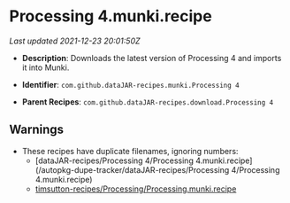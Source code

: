 # Processing 4.munki.recipe

_Last updated 2021-12-23 20:01:50Z_

- **Description**: Downloads the latest version of Processing 4 and imports it into Munki.

- **Identifier**: `com.github.dataJAR-recipes.munki.Processing 4`

- **Parent Recipes**: `com.github.dataJAR-recipes.download.Processing 4`


## Warnings

- These recipes have duplicate filenames, ignoring numbers:
    - [dataJAR-recipes/Processing 4/Processing 4.munki.recipe](/autopkg-dupe-tracker/dataJAR-recipes/Processing 4/Processing 4.munki.recipe)
    - [timsutton-recipes/Processing/Processing.munki.recipe](/autopkg-dupe-tracker/timsutton-recipes/Processing/Processing.munki.recipe)